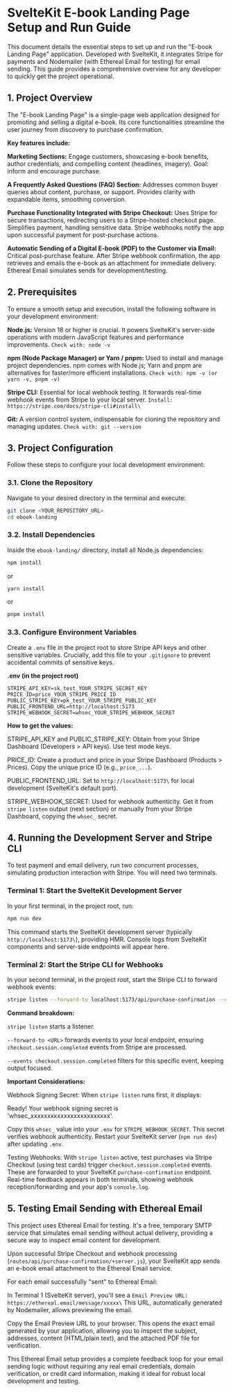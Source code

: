 # SvelteKit E-book Landing Page Setup and Run Guide
This document details the essential steps to set up and run the "E-book Landing Page" application. Developed with SvelteKit, it integrates Stripe for payments and Nodemailer (with Ethereal Email for testing) for email sending. This guide provides a comprehensive overview for any developer to quickly get the project operational.

## 1. Project Overview
The "E-book Landing Page" is a single-page web application designed for promoting and selling a digital e-book. Its core functionalities streamline the user journey from discovery to purchase confirmation.

**Key features include:**

**Marketing Sections:** Engage customers, showcasing e-book benefits, author credentials, and compelling content (headlines, imagery). Goal: inform and encourage purchase.

**A Frequently Asked Questions (FAQ) Section:** Addresses common buyer queries about content, purchase, or support. Provides clarity with expandable items, smoothing conversion.

**Purchase Functionality Integrated with Stripe Checkout:** Uses Stripe for secure transactions, redirecting users to a Stripe-hosted checkout page. Simplifies payment, handling sensitive data. Stripe webhooks notify the app upon successful payment for post-purchase actions.

**Automatic Sending of a Digital E-book (PDF) to the Customer via Email:** Critical post-purchase feature. After Stripe webhook confirmation, the app retrieves and emails the e-book as an attachment for immediate delivery. Ethereal Email simulates sends for development/testing.

## 2. Prerequisites
To ensure a smooth setup and execution, install the following software in your development environment:

**Node.js:** Version 18 or higher is crucial. It powers SvelteKit's server-side operations with modern JavaScript features and performance improvements.
`Check with: node -v`

**npm (Node Package Manager) or Yarn / pnpm:** Used to install and manage project dependencies. npm comes with Node.js; Yarn and pnpm are alternatives for faster/more efficient installations.
`Check with: npm -v (or yarn -v, pnpm -v)`

**Stripe CLI:** Essential for local webhook testing. It forwards real-time webhook events from Stripe to your local server.
`Install: https://stripe.com/docs/stripe-cli#install\`

**Git:** A version control system, indispensable for cloning the repository and managing updates.
`Check with: git --version`

## 3. Project Configuration
Follow these steps to configure your local development environment:

### 3.1. Clone the Repository
Navigate to your desired directory in the terminal and execute:

```bash
git clone <YOUR_REPOSITORY_URL>
cd ebook-landing
```

### 3.2. Install Dependencies
Inside the `ebook-landing/` directory, install all Node.js dependencies:

```bash
npm install
```

or

```bash
yarn install
```

or

```bash
pnpm install
```

### 3.3. Configure Environment Variables
Create a `.env` file in the project root to store Stripe API keys and other sensitive variables. Crucially, add this file to your `.gitignore` to prevent accidental commits of sensitive keys.

**.env (in the project root)**

```env
STRIPE_API_KEY=sk_test_YOUR_STRIPE_SECRET_KEY
PRICE_ID=price_YOUR_STRIPE_PRICE_ID
PUBLIC_STRIPE_KEY=pk_test_YOUR_STRIPE_PUBLIC_KEY
PUBLIC_FRONTEND_URL=http://localhost:5173
STRIPE_WEBHOOK_SECRET=whsec_YOUR_STRIPE_WEBHOOK_SECRET
```

**How to get the values:**

STRIPE_API_KEY and PUBLIC_STRIPE_KEY: Obtain from your Stripe Dashboard (Developers > API keys). Use test mode keys.

PRICE_ID: Create a product and price in your Stripe Dashboard (Products > Prices). Copy the unique price ID (e.g., `price_...`).

PUBLIC_FRONTEND_URL: Set to `http://localhost:5173\` for local development (SvelteKit's default port).

STRIPE_WEBHOOK_SECRET: Used for webhook authenticity. Get it from `stripe listen` output (next section) or manually from your Stripe Dashboard, copying the `whsec_` secret.

## 4. Running the Development Server and Stripe CLI
To test payment and email delivery, run two concurrent processes, simulating production interaction with Stripe. You will need two terminals.

### Terminal 1: Start the SvelteKit Development Server
In your first terminal, in the project root, run:

```bash
npm run dev
```

This command starts the SvelteKit development server (typically `http://localhost:5173\`), providing HMR. Console logs from SvelteKit components and server-side endpoints will appear here.

### Terminal 2: Start the Stripe CLI for Webhooks
In your second terminal, in the project root, start the Stripe CLI to forward webhook events:

```bash
stripe listen --forward-to localhost:5173/api/purchase-confirmation --events checkout.session.completed
```

**Command breakdown:**

`stripe listen` starts a listener.

`--forward-to <URL>` forwards events to your local endpoint, ensuring `checkout.session.completed` events from Stripe are processed.

`--events checkout.session.completed` filters for this specific event, keeping output focused.

**Important Considerations:**

Webhook Signing Secret: When `stripe listen` runs first, it displays:

Ready! Your webhook signing secret is 'whsec_xxxxxxxxxxxxxxxxxxxxxxxx'.

Copy this `whsec_` value into your `.env` for `STRIPE_WEBHOOK_SECRET`. This secret verifies webhook authenticity. Restart your SvelteKit server (`npm run dev`) after updating `.env`.

Testing Webhooks: With `stripe listen` active, test purchases via Stripe Checkout (using test cards) trigger `checkout.session.completed` events. These are forwarded to your SvelteKit `purchase-confirmation` endpoint. Real-time feedback appears in both terminals, showing webhook reception/forwarding and your app's `console.log`.

## 5. Testing Email Sending with Ethereal Email
This project uses Ethereal Email for testing. It's a free, temporary SMTP service that simulates email sending without actual delivery, providing a secure way to inspect email content for development.

Upon successful Stripe Checkout and webhook processing (`routes/api/purchase-confirmation/+server.js`), your SvelteKit app sends an e-book email attachment to the Ethereal Email service.

For each email successfully "sent" to Ethereal Email:

In Terminal 1 (SvelteKit server), you'll see a
`Email Preview URL: https://ethereal.email/message/xxxxx\`
This URL, automatically generated by Nodemailer, allows previewing the email.

Copy the Email Preview URL to your browser. This opens the exact email generated by your application, allowing you to inspect the subject, addresses, content (HTML/plain text), and the attached PDF file for verification.

This Ethereal Email setup provides a complete feedback loop for your email sending logic without requiring any real email credentials, domain verification, or credit card information, making it ideal for robust local development and testing.